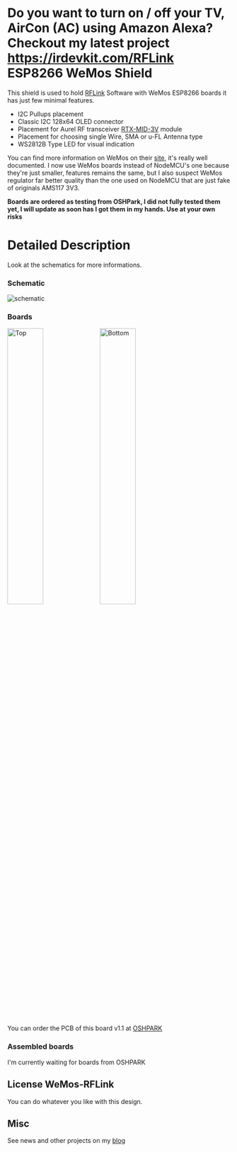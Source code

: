 Do you want to turn on / off your TV, AirCon (AC) using Amazon Alexa? Checkout my latest project https://irdevkit.com/RFLink ESP8266 WeMos Shield
============================

This shield is used to hold [RFLink][4] Software with WeMos ESP8266 boards it has just few minimal features.
- I2C Pullups placement
- Classic I2C 128x64 OLED connector
- Placement for Aurel RF transceiver [RTX-MID-3V][5] module
- Placement for choosing single Wire, SMA or u-FL Antenna type
- WS2812B Type LED for visual indication

You can find more information on WeMos on their [site][1], it's really well documented.
I now use WeMos boards instead of NodeMCU's one because they're just smaller, features remains the same, but I also suspect WeMos regulator far better quality than the one used on NodeMCU that are just fake of originals AMS117 3V3.

**Boards are ordered as testing from OSHPark, I did not fully tested them yet, I will update as soon has I got them in my hands. Use at your own risks**

Detailed Description
====================

Look at the schematics for more informations.

### Schematic  
![schematic](https://raw.githubusercontent.com/hallard/WeMos-RFLink/master/WeMos-RFLink-sch.png)  

### Boards  
<img src="https://raw.githubusercontent.com/hallard/WeMos-RFLink/master/WeMos-RFLink-top.png" alt="Top" width="40%" height="40%">&nbsp;
<img src="https://raw.githubusercontent.com/hallard/WeMos-RFLink/master/WeMos-RFLink-bot.png" alt="Bottom" width="40%" height="40%">&nbsp; 

You can order the PCB of this board v1.1 at [OSHPARK][3]

### Assembled boards

I'm currently waiting for boards from OSHPARK

## License WeMos-RFLink

You can do whatever you like with this design.

## Misc
See news and other projects on my [blog][2] 
 
[1]: http://www.wemos.cc/wiki/doku.php?id=en:d1_mini
[2]: https://hallard.me
[3]: https://oshpark.com/shared_projects/KuYqTIB7
[4]: https://sourceforge.net/projects/rflink/
[5]: http://www.tme.eu/gb/details/rtx-mid-3v/aurel-rf-communication-modules/aurel/650201033g/

